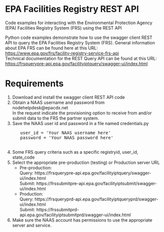 # EPA Facilities Registry REST API
Code examples for interacting with the Environmental Protection Agency (EPA) Facilities Registry System (FRS) using the REST API

Python code examples demonstrate how to use the swagger client REST API
to query the EPA Facilities Registry System (FRS). General information
about EPA FRS can be found here at this URL: <br>
   https://www.epa.gov/frs/facility-registry-service-frs-api
   <br>
Technical documentation for the REST Query API can be found at this URL:<br>
  https://frsquerypre-api.epa.gov/facilityiptquery/swagger-ui/index.html
<br>

# Requirements
<ol>
<li> Download and install the swagger client REST API code</li>
<li>Obtain a NAAS username and password from nodehelpdesk@epacdx.net <br>
   In the request indicate the provisioning option to receive from and/or submit data to the FRS the partner system.
   </li>
<li>Save the NAAS user id and password in a file named credentials.py<br>
   <pre>
   user_id = 'Your NAAS username here'
   password = 'Your NAAS password here'
   </pre>
   </li>
<li> Some FRS query criteria such as a specific registryid, user_id, state_code </li>
<li> Select the appropriate pre-production (testing) or Production server URL<br>
     <ul><li> Pre-production:<br>
      Query: https://frsquerypre-api.epa.gov/facilityiptquery/swagger-ui/index.html<br>
      Submit: https://frssubmitpre-api.epa.gov/facilityiptsubmit/swagger-ui/index.html<br>
        </li>
   <li>Production:<br>
      Query: https://frsqueryprd-api.epa.gov/facilityiptqueryprd/swagger-ui/index.html<br>
      Submit: https://frssubmitprd-api.epa.gov/facilityiptsubmitprd/swagger-ui/index.html<br>
        </li>
   </ul>
   </li>
  <li>Make sure the NAAS account has permissions to use the appropriate server and service.</li>
   </ol>
   
